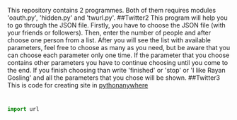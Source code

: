 This repository contains 2 programmes. Both of them requires modules 'oauth.py', 'hidden.py' and 'twurl.py'. 
##Twitter2
This program will help you to go through the JSON file. Firstly, you have to choose the JSON file (with your friends or followers). Then, enter the number of people and after choose one person from a list. After you will see the list with available parameters, feel free to choose as many as you need, but be aware that you can choose each parameter only one time. If the parameter that you choose contains other parameters you have to continue choosing until you come to the end. 
If you finish choosing than write 'finished' or 'stop' or 'I like Rayan Gosling' and all the parameters that you chose will be shown.
##Twitter3
This is code for creating site in [pythonanywhere](https://www.pythonanywhere.com/)
#
```python
import url
```
